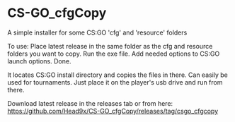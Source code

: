 # CS-GO_cfgCopy
A simple installer for some CS:GO 'cfg' and 'resource' folders

To use:
Place latest release in the same folder as the cfg and resource folders you want to copy.
Run the exe file.
Add needed options to CS:GO launch options.
Done.

It locates CS:GO install directory and copies the files in there. Can easily be used for tournaments. Just place it on the player's usb drive and run from there.

Download latest release in the releases tab or from here:
https://github.com/Head9x/CS-GO_cfgCopy/releases/tag/csgo_cfgcopy
